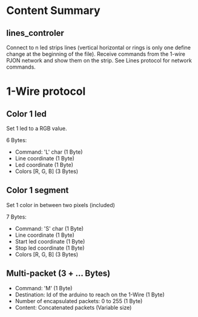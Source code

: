 # Content Summary

## lines_controler

Connect to n led strips lines (vertical horizontal or rings is only one define change at the beginning of the file).
Receive commands from the 1-wire PJON network and show them on the strip.
See Lines protocol for network commands.


# 1-Wire protocol

## Color 1 led

Set 1 led to a RGB value.

6 Bytes:
* Command: 'L' char (1 Byte)
* Line coordinate (1 Byte)
* Led coordinate (1 Byte)
* Colors \[R, G, B\] (3 Bytes)

## Color 1 segment

Set 1 color in between two pixels (included)

7 Bytes:
* Command: 'S' char (1 Byte)
* Line coordinate (1 Byte)
* Start led coordinate (1 Byte)
* Stop led coordinate (1 Byte)
* Colors \[R, G, B\] (3 Bytes)

## Multi-packet (3 + ... Bytes)

* Command: 'M' (1 Byte)
* Destination: Id of the arduino to reach on the 1-Wire (1 Byte)
* Number of encapsulated packets: 0 to 255 (1 Byte)
* Content: Concatenated packets (Variable size)
